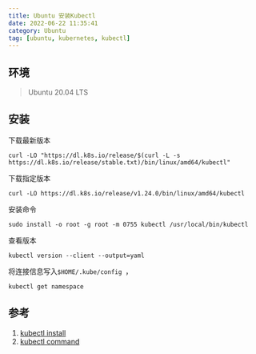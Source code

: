 ```yaml
---
title: Ubuntu 安装Kubectl
date: 2022-06-22 11:35:41
category: Ubuntu
tag: [ubuntu, kubernetes, kubectl]
---
```


## 环境

> Ubuntu 20.04 LTS  

## 安装
下载最新版本
```shell
curl -LO "https://dl.k8s.io/release/$(curl -L -s https://dl.k8s.io/release/stable.txt)/bin/linux/amd64/kubectl"
```

下载指定版本

```shell
curl -LO https://dl.k8s.io/release/v1.24.0/bin/linux/amd64/kubectl
```

安装命令
```shell
sudo install -o root -g root -m 0755 kubectl /usr/local/bin/kubectl
```

查看版本
```shell
kubectl version --client --output=yaml
```

将连接信息写入`$HOME/.kube/config `，
```shell
kubectl get namespace
```


## 参考
1. [kubectl install](https://kubernetes.io/docs/tasks/tools/?spm=5176.2020520152.0.0.405816ddd71VlD)  
1. [kubectl command](http://kubernetes.kansea.com/docs/user-guide/kubectl/kubectl/)  